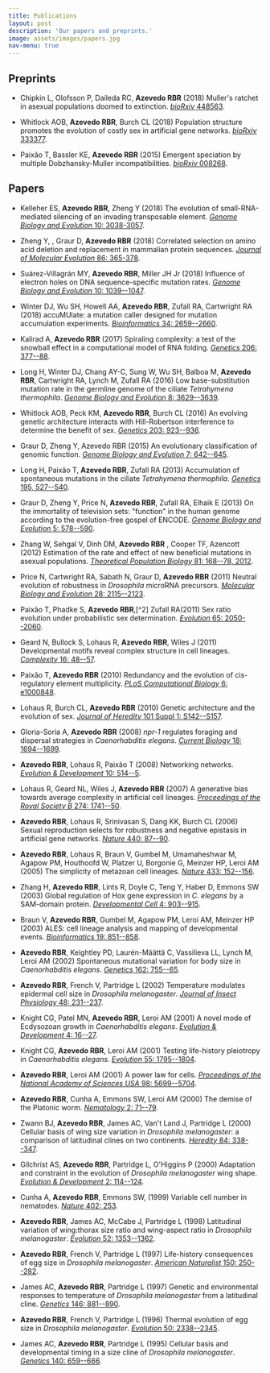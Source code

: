```yaml
---
title: Publications
layout: post
description: 'Our papers and preprints.'
image: assets/images/papers.jpg
nav-menu: true
---
```


## Preprints

* Chipkin L, Olofsson P, Daileda RC, **Azevedo RBR** (2018) Muller's ratchet in asexual
populations doomed to extinction. [*bioRxiv* 448563](https://www.biorxiv.org/content/early/2018/11/13/448563).

* Whitlock AOB, **Azevedo RBR**, Burch CL (2018) Population structure promotes the
evolution of costly sex in artificial gene networks. [*bioRxiv* 333377](https://www.biorxiv.org/content/early/2018/11/05/333377).

* Paixão T, Bassler KE, **Azevedo RBR** (2015) Emergent speciation by multiple
Dobzhansky-Muller incompatibilities. [*bioRxiv* 008268](https://www.biorxiv.org/content/early/2015/07/07/008268). 


## Papers

* Kelleher ES, **Azevedo RBR**, Zheng Y (2018) The evolution of small-RNA-mediated silencing of an invading transposable element. 
[*Genome Biology and
Evolution* 10: 3038-3057](https://academic.oup.com/gbe/advance-article/doi/10.1093/gbe/evy218/5106661).

* Zheng Y, , Graur D, **Azevedo RBR** (2018) Correlated selection on amino acid
deletion and replacement in mammalian protein sequences. [*Journal of
Molecular Evolution* 86: 365-378](https://link.springer.com/article/10.1007%2Fs00239-018-9853-9).

* Suárez-Villagrán MY, **Azevedo RBR**, Miller JH Jr (2018) Influence of electron holes
on DNA sequence-specific mutation rates. [*Genome Biology and Evolution*
10: 1039--1047](https://academic.oup.com/gbe/article/10/4/1039/4951197).

* Winter DJ, Wu SH, Howell AA, **Azevedo RBR**, Zufall RA, Cartwright RA (2018)
accuMUlate: a mutation caller designed for mutation accumulation
experiments. [*Bioinformatics* 34:
2659--2660](https://academic.oup.com/bioinformatics/article/34/15/2659/4939329).

* Kalirad A, **Azevedo RBR** (2017) Spiraling complexity: a test of the snowball effect in
a computational model of RNA folding. [*Genetics* 206:
377--88](http://www.genetics.org/content/206/1/377).

* Long H, Winter DJ, Chang AY-C, Sung W, Wu SH, Balboa M, **Azevedo RBR**,
Cartwright RA, Lynch M, Zufall RA (2016) Low base-substitution mutation
rate in the germline genome of the ciliate *Tetrahymena thermophila*.
[*Genome Biology and Evolution* 8:
3629--3639](https://academic.oup.com/gbe/article/8/12/3629/2669853).

* Whitlock AOB, Peck KM, **Azevedo RBR**, Burch CL (2016) An evolving genetic
architecture interacts with Hill-Robertson interference to determine the
benefit of sex. [*Genetics* 203:
923--936](http://www.genetics.org/content/203/2/923).

* Graur D, Zheng Y, Azevedo RBR (2015) An evolutionary classification of genomic
function. [*Genome Biology and Evolution* 7:
642--645](https://academic.oup.com/gbe/article/7/3/642/601636).

* Long H, Paixão T, **Azevedo RBR**, Zufall RA (2013) Accumulation of
spontaneous mutations in the ciliate *Tetrahymena thermophila*.
[*Genetics* 195, 527--540](http://www.genetics.org/content/195/2/527).

* Graur D, Zheng Y, Price N, **Azevedo RBR**, Zufall RA, Elhaik E (2013) On the
immortality of television sets: "function" in the human genome according
to the evolution-free gospel of ENCODE. [*Genome Biology and Evolution*
5: 578--590](https://academic.oup.com/gbe/article/5/3/578/583411).

* Zhang W, Sehgal V, Dinh DM, **Azevedo RBR** , Cooper TF, Azencott (2012) Estimation of
the rate and effect of new beneficial mutations in asexual populations.
[*Theoretical Population Biology* 81: 168--78,
2012](https://www.sciencedirect.com/science/article/pii/S0040580911001018).

* Price N, Cartwright RA, Sabath N, Graur D, **Azevedo RBR** (2011) Neutral
evolution of robustness in *Drosophila* microRNA precursors. [*Molecular
Biology and Evolution* 28:
2115--2123](https://academic.oup.com/mbe/article/28/7/2115/1049117).

* Paixão T, Phadke S, **Azevedo RBR**,[^2] Zufall RA(2011) Sex ratio evolution
under probabilistic sex determination. [*Evolution* 65:
2050--2060](https://onlinelibrary.wiley.com/doi/10.1111/j.1558-5646.2011.01266.x).

* Geard N, Bullock S, Lohaus R, **Azevedo RBR**, Wiles J (2011) Developmental
motifs reveal complex structure in cell lineages. [*Complexity* 16:
48--57](https://onlinelibrary.wiley.com/doi/full/10.1002/cplx.20341).

* Paixão T, **Azevedo RBR** (2010) Redundancy and the evolution of cis-regulatory element
multiplicity. [*PLoS Computational Biology* 6:
e1000848](https://journals.plos.org/ploscompbiol/article?id=10.1371/journal.pcbi.1000848).

* Lohaus R, Burch CL, **Azevedo RBR** (2010) Genetic architecture and the evolution of
sex. [*Journal of Heredity* 101 Suppl 1:
S142--S157](https://academic.oup.com/jhered/article/101/suppl_1/S142/758892).

* Gloria-Soria A, **Azevedo RBR** (2008) *npr-1* regulates foraging and dispersal
strategies in *Caenorhabditis elegans*. [*Current Biology* 18:
1694--1699](https://www.cell.com/current-biology/fulltext/S0960-9822(08)01273-6).

* **Azevedo RBR**, Lohaus R, Paixão T (2008) Networking networks. [*Evolution &
Development* 10:
514--5](https://onlinelibrary.wiley.com/doi/10.1111/j.1525-142X.2008.00265.x).

* Lohaus R, Geard NL, Wiles J, **Azevedo RBR** (2007) A generative bias towards average
complexity in artificial cell lineages. [*Proceedings of the Royal
Society B* 274:
1741--50](http://rspb.royalsocietypublishing.org/content/274/1619/1741).

* **Azevedo RBR**, Lohaus R, Srinivasan S, Dang KK, Burch CL (2006) Sexual reproduction
selects for robustness and negative epistasis in artificial gene
networks. [*Nature* 440:
87--90](https://www.nature.com/articles/nature04488).

* **Azevedo RBR**, Lohaus R, Braun V, Gumbel M, Umamaheshwar M, Agapow PM, Houthoofd W,
Platzer U, Borgonie G, Meinzer HP, Leroi AM (2005) The simplicity of
metazoan cell lineages. [*Nature* 433:
152--156](https://www.nature.com/articles/nature03178).

* Zhang H, **Azevedo RBR**, Lints R, Doyle C, Teng Y, Haber D, Emmons SW (2003)
Global regulation of Hox gene expression in *C. elegans* by a SAM-domain
protein. [*Developmental Cell* 4:
903--915](https://www.cell.com/developmental-cell/fulltext/S1534-5807(03)00136-9).

* Braun V, **Azevedo RBR**, Gumbel M, Agapow PM, Leroi AM, Meinzer HP (2003)
ALES: cell lineage analysis and mapping of developmental events.
[*Bioinformatics* 19:
851--858](https://academic.oup.com/bioinformatics/article/19/7/851/197472).

* **Azevedo RBR**, Keightley PD, Laurén-Määttä C, Vassilieva LL, Lynch M, Leroi AM (2002)
Spontaneous mutational variation for body size in *Caenorhabditis
elegans*. [*Genetics* 162:
755--65](http://www.genetics.org/content/162/2/755).

* **Azevedo RBR**, French V, Partridge L (2002) Temperature modulates epidermal cell size
in *Drosophila melanogaster*. [*Journal of Insect Physiology* 48:
231--237](https://www.sciencedirect.com/science/article/pii/S0022191001001688).

* Knight CG, Patel MN, **Azevedo RBR**, Leroi AM (2001) A novel mode of Ecdysozoan
growth in *Caenorhabditis elegans*. [*Evolution & Development* 4:
16--27](https://onlinelibrary.wiley.com/doi/10.1046/j.1525-142x.2002.01058.x).

* Knight CG, **Azevedo RBR**, Leroi AM (2001) Testing life-history pleiotropy in
*Caenorhabditis elegans*. [*Evolution* 55:
1795--1804](https://onlinelibrary.wiley.com/doi/10.1111/j.0014-3820.2001.tb00828.x).

* **Azevedo RBR**, Leroi AM (2001) A power law for cells. [*Proceedings of the National
Academy of Sciences USA* 98:
5699--5704](http://www.pnas.org/content/98/10/5699).

* **Azevedo RBR**, Cunha A, Emmons SW, Leroi AM (2000) The demise of the Platonic
worm. [*Nematology* 2:
71--79](http://booksandjournals.brillonline.com/content/journals/10.1163/156854100508917).

* Zwann BJ, **Azevedo RBR**, James AC, Van't Land J, Partridge L (2000) Cellular
basis of wing size variation in *Drosophila melanogaster*: a comparison
of latitudinal clines on two continents. [*Heredity* 84:
338--347](https://www.nature.com/articles/6886770).

* Gilchrist AS, **Azevedo RBR**, Partridge L, O'Higgins P (2000) Adaptation and
constraint in the evolution of *Drosophila melanogaster* wing shape.
[*Evolution & Development* 2:
114--124](https://onlinelibrary.wiley.com/doi/10.1046/j.1525-142x.2000.00041.x).

* Cunha A, **Azevedo RBR**, Emmons SW, (1999) Variable cell number in
nematodes. [*Nature* 402: 253](https://www.nature.com/articles/46211).

* **Azevedo RBR**, James AC, McCabe J, Partridge L (1998) Latitudinal variation of
wing:thorax size ratio and wing-aspect ratio in *Drosophila
melanogaster*. [*Evolution* 52:
1353--1362](https://onlinelibrary.wiley.com/doi/10.1111/j.1558-5646.1998.tb02017.x).

* **Azevedo RBR**, French V, Partridge L (1997) Life-history consequences of egg size in
*Drosophila melanogaster*. [*American Naturalist* 150:
250--282](https://www.journals.uchicago.edu/doi/abs/10.1086/286065).

* James AC, **Azevedo RBR**, Partridge L (1997) Genetic and environmental
responses to temperature of *Drosophila melanogaster* from a latitudinal
cline. [*Genetics* 146:
881--890](http://www.genetics.org/content/146/3/881).

* **Azevedo RBR**, French V, Partridge L (1996) Thermal evolution of egg size in
*Drosophila melanogaster*. [*Evolution* 50:
2338--2345](https://onlinelibrary.wiley.com/doi/10.1111/j.1558-5646.1996.tb03621.x).

* James AC, **Azevedo RBR**, Partridge L (1995) Cellular basis and developmental
timing in a size cline of *Drosophila melanogaster*. [*Genetics* 140:
659--666](http://www.genetics.org/content/140/2/659).